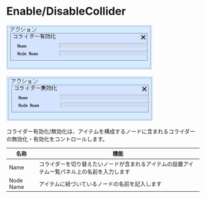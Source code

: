 # Enable/DisableCollider

![EnableCollider](img/EnableCollider.jpg)

![DisableCollider](img/DisableCollider.jpg)

コライダー有効化/無効化は、アイテムを構成するノードに含まれるコライダーの無効化・有効化をコントロールします。

| 名称 | 機能 |
| ---- | ---- |
| Name | コライダーを切り替えたいノードが含まれるアイテムの設置アイテム一覧パネル上の名前を入力します |
| Node Name | アイテムに紐づいているノードの名前を記入します |